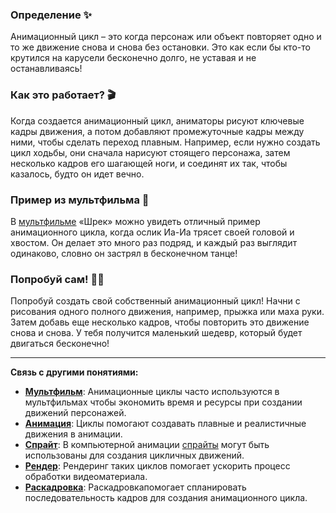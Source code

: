 ### Определение ✨

Анимационный цикл – это когда персонаж или объект повторяет одно и то же движение снова и снова без остановки. Это как если бы кто-то крутился на карусели бесконечно долго, не уставая и не останавливаясь!

### Как это работает? 🎬

Когда создается анимационный цикл, аниматоры рисуют ключевые кадры движения, а потом добавляют промежуточные кадры между ними, чтобы сделать переход плавным. Например, если нужно создать цикл ходьбы, они сначала нарисуют стоящего персонажа, затем несколько кадров его шагающей ноги, и соединят их так, чтобы казалось, будто он идет вечно.

### Пример из мультфильма 🎥

В [мультфильме](cartoon.md) «Шрек» можно увидеть отличный пример анимационного цикла, когда ослик Иа-Иа трясет своей головой и хвостом. Он делает это много раз подряд, и каждый раз выглядит одинаково, словно он застрял в бесконечном танце!

### Попробуй сам! 👩‍🎨

Попробуй создать свой собственный анимационный цикл! Начни с рисования одного полного движения, например, прыжка или маха руки. Затем добавь еще несколько кадров, чтобы повторить это движение снова и снова. У тебя получится маленький шедевр, который будет двигаться бесконечно!

---

**Связь с другими понятиями:**

- **[Мультфильм](animation.md)**: Анимационные циклы часто используются в мультфильмах чтобы экономить время и ресурсы при создании движений персонажей.
- **[Анимация](animation.md)**: Циклы помогают создавать плавные и реалистичные движения в анимации.
- **[Спрайт](sprite.md)**: В компьютерной анимации [спрайты](sprite.md) могут быть использованы для создания цикличных движений.
- **[Рендер](render.md)**: Рендеринг таких циклов помогает ускорить процесс обработки видеоматериала.
- **[Раскадровка](storyboarding.md)**: Раскадровкапомогает спланировать последовательность кадров для создания анимационного цикла.